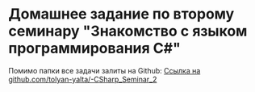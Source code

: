 # Домашнее задание по второму семинару "Знакомство с языком программирования С#"

Помимо папки все задачи залиты на Github: [Ссылка на github.com/tolyan-yalta/-CSharp_Seminar_2](https://github.com/tolyan-yalta/-CSharp_Seminar_2.git)
